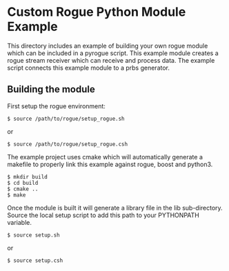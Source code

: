 # Custom Rogue Python Module Example
This directory includes an example of building your own rogue module which can be included in 
a pyrogue script. This example module creates a rogue stream receiver which can 
receive and process data. The example script connects this example module to a 
prbs generator.

## Building the module

First setup the rogue environment:

````
$ source /path/to/rogue/setup_rogue.sh
````
or
````
$ source /path/to/rogue/setup_rogue.csh
````
The example project uses cmake which will automatically generate a
makefile to properly link this example against rogue, boost and python3.

````
$ mkdir build
$ cd build
$ cmake ..
$ make
````

Once the module is built it will generate a library file in the lib sub-directory. Source
the local setup script to add this path to your PYTHONPATH variable.

````
$ source setup.sh
````
or
````
$ source setup.csh
````
